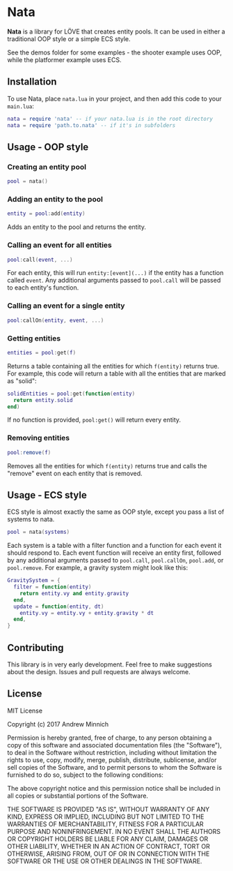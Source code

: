 # Nata
**Nata** is a library for LÖVE that creates entity pools. It can be used in either a traditional OOP style or a simple ECS style.

See the demos folder for some examples - the shooter example uses OOP, while the platformer example uses ECS.

## Installation
To use Nata, place `nata.lua` in your project, and then add this code to your `main.lua`:
```lua
nata = require 'nata' -- if your nata.lua is in the root directory
nata = require 'path.to.nata' -- if it's in subfolders
```

## Usage - OOP style

### Creating an entity pool
```lua
pool = nata()
```

### Adding an entity to the pool
```lua
entity = pool:add(entity)
```
Adds an entity to the pool and returns the entity.

### Calling an event for all entities
```lua
pool:call(event, ...)
```
For each entity, this will run `entity:[event](...)` if the entity has a function called `event`. Any additional arguments passed to `pool.call` will be passed to each entity's function.

### Calling an event for a single entity
```lua
pool:callOn(entity, event, ...)
```

### Getting entities
```lua
entities = pool:get(f)
```
Returns a table containing all the entities for which `f(entity)` returns true. For example, this code will return a table with all the entities that are marked as "solid":
```lua
solidEntities = pool:get(function(entity)
  return entity.solid
end)
```
If no function is provided, `pool:get()` will return every entity.

### Removing entities
```lua
pool:remove(f)
```
Removes all the entities for which `f(entity)` returns true and calls the "remove" event on each entity that is removed.

## Usage - ECS style
ECS style is almost exactly the same as OOP style, except you pass a list of systems to nata.
```lua
pool = nata(systems)
```
Each system is a table with a filter function and a function for each event it should respond to. Each event function will receive an entity first, followed by any additional arguments passed to `pool.call`, `pool.callOn`, `pool.add`, or `pool.remove`. For example, a gravity system might look like this:
```lua
GravitySystem = {
  filter = function(entity)
    return entity.vy and entity.gravity
  end,
  update = function(entity, dt)
    entity.vy = entity.vy + entity.gravity * dt
  end,
}
```

## Contributing
This library is in very early development. Feel free to make suggestions about the design. Issues and pull requests are always welcome.

## License
MIT License

Copyright (c) 2017 Andrew Minnich

Permission is hereby granted, free of charge, to any person obtaining a copy
of this software and associated documentation files (the "Software"), to deal
in the Software without restriction, including without limitation the rights
to use, copy, modify, merge, publish, distribute, sublicense, and/or sell
copies of the Software, and to permit persons to whom the Software is
furnished to do so, subject to the following conditions:

The above copyright notice and this permission notice shall be included in all
copies or substantial portions of the Software.

THE SOFTWARE IS PROVIDED "AS IS", WITHOUT WARRANTY OF ANY KIND, EXPRESS OR
IMPLIED, INCLUDING BUT NOT LIMITED TO THE WARRANTIES OF MERCHANTABILITY,
FITNESS FOR A PARTICULAR PURPOSE AND NONINFRINGEMENT. IN NO EVENT SHALL THE
AUTHORS OR COPYRIGHT HOLDERS BE LIABLE FOR ANY CLAIM, DAMAGES OR OTHER
LIABILITY, WHETHER IN AN ACTION OF CONTRACT, TORT OR OTHERWISE, ARISING FROM,
OUT OF OR IN CONNECTION WITH THE SOFTWARE OR THE USE OR OTHER DEALINGS IN THE
SOFTWARE.